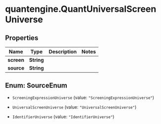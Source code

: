 # quantengine.QuantUniversalScreenUniverse

## Properties

Name | Type | Description | Notes
------------ | ------------- | ------------- | -------------
**screen** | **String** |  | 
**source** | **String** |  | 



## Enum: SourceEnum


* `ScreeningExpressionUniverse` (value: `"ScreeningExpressionUniverse"`)

* `UniversalScreenUniverse` (value: `"UniversalScreenUniverse"`)

* `IdentifierUniverse` (value: `"IdentifierUniverse"`)




